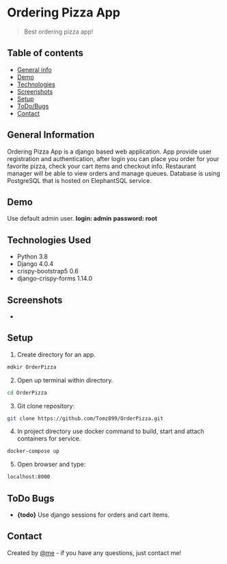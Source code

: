 # Ordering Pizza App

> Best ordering pizza app!

## Table of contents

- [General info](#general-information)
- [Demo](#demo)
- [Technologies](#technologies-used)
- [Screenshots](#screenshots)
- [Setup](#setup)
- [ToDo/Bugs](#todo-bugs)
- [Contact](#contact)

## General Information

Ordering Pizza App is a django based web application. App provide user registration and authentication, after login you can place you order for your favorite pizza, check your cart items and checkout info. Restaurant manager will be able to view orders and manage queues. Database is using PostgreSQL that is hosted on ElephantSQL service.

## Demo

Use default admin user.
**login: admin**
**password: root**

## Technologies Used

- Python 3.8
- Django 4.0.4
- crispy-bootstrap5 0.6
- django-crispy-forms 1.14.0

## Screenshots

-

## Setup

1. Create directory for an app.
```sh
mdkir OrderPizza
```
2. Open up terminal within directory.
```sh
cd OrderPizza
```
3. Git clone repository: 
```sh
git clone https://github.com/Tomz899/OrderPizza.git
```

4. In project directory use docker command to build, start and attach containers for service.
```sh
docker-compose up
```
5. Open browser and type:
```sh
localhost:8000
```

## ToDo Bugs

- **{todo}** Use django sessions for orders and cart items.

## Contact

Created by [@me](mailto:tomek.nowak@aol.pl) - if you have any questions, just contact me!
